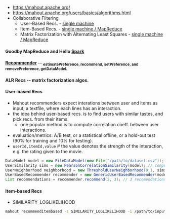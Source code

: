 * https://mahout.apache.org/
* https://mahout.apache.org/users/basics/algorithms.html
* Collaborative Filtering
  * User-Based Recs. - [single machine](https://mahout.apache.org/users/recommender/userbased-5-minutes.html)
  * Item-Based Recs. - [single machine / MapReduce](https://mahout.apache.org/users/recommender/intro-itembased-hadoop.html)
  * Matrix Factorization with Alternating Least Squares - [single machine / MapReduce](https://mahout.apache.org/users/recommender/intro-als-hadoop.html)

#### Goodby MapReduce and Hello [Spark](http://spark.apache.org/)



#### [Recommender](https://builds.apache.org/job/mahout-quality/javadoc/org/apache/mahout/cf/taste/recommender/Recommender.html) -- <sub>estimatePreference, recommend, setPreference, and removePreference, getDataModel.</sub>

#### ALR Recs -- matrix factorization algos.

#### User-based Recs

* Mahout recommenders expect interations between user and items as input; a textfile, where each lines has an interaction.
* the idea behind user-based recs. is to find users with similar tastes, and pick recs. from their items.
  * one popular method is to compute correlation coeff. between user interactions.
* evaluation/metrics: A/B test, or a statistical offline, or a hold-out test (90% for training and 10% for testing). 
* `userId,itemId,value` # the value denotes the strength of the interaction, e.g. the rating given to the movie.

```java
DataModel model = new FileDataModel(new File("/path/to/dataset.csv")); // loads user interactions.
UserSimilarity sims = new PearsonCorrelationSimilarity(model); // computes correlation coeff.
UserNeighborhood neighborhood = new ThresholdUserNeighborhood(0.1, sims, model); // defines which similar users to leverage.
UserBasedRecommender recommender = new GenericUserBasedRecommender(model, neighborhood, sims);
List recommendations = recommender.recommend(2, 3); // 3 recomendations for user 2.
```

#### Item-based Recs

* SIMILARITY_LOGLIKELIHOOD

```bash
mahout recommenditembased -s SIMILARITY_LOGLIKELIHOOD -i /path/to/input/file -o /path/to/desired/output --numRecommendations 25
```

